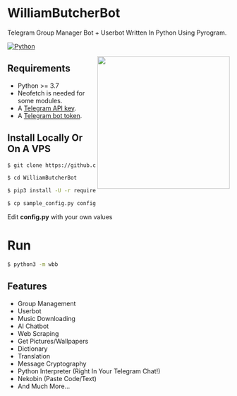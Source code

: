 # WilliamButcherBot
Telegram Group Manager Bot + Userbot Written In Python Using Pyrogram.

[![Python](http://forthebadge.com/images/badges/made-with-python.svg)](https://python.org)

<img src="https://static2.aniimg.com/upload/20170515/414/c/d/7/cd7EEF.jpg" width="300" align="right">

## Requirements

- Python >= 3.7
- Neofetch is needed for some modules.
- A [Telegram API key](https://docs.pyrogram.org/intro/setup#api-keys).
- A [Telegram bot token](https://t.me/botfather).


## Install Locally Or On A VPS

```sh
$ git clone https://github.com/thehamkercat/WilliamButcherBot

$ cd WilliamButcherBot

$ pip3 install -U -r requirements.txt

$ cp sample_config.py config.py
```
Edit **config.py** with your own values

# Run
```sh
$ python3 -m wbb
```

## Features 

* Group Management
* Userbot
* Music Downloading 
* AI Chatbot
* Web Scraping 
* Get Pictures/Wallpapers  
* Dictionary
* Translation
* Message Cryptography 
* Python Interpreter (Right In Your Telegram Chat!)
* Nekobin (Paste Code/Text)
* And Much More...
